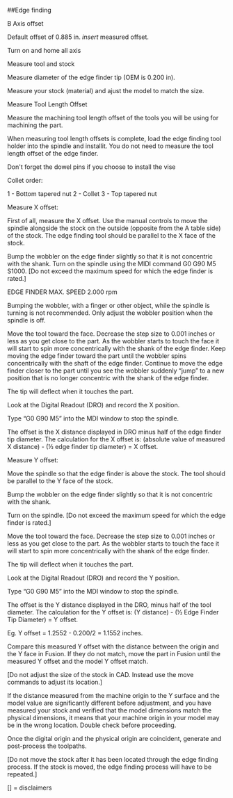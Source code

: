 ##Edge finding

B Axis offset 

Default offset of 0.885 in.
*insert* measured offset.

Turn on and home all axis

Measure tool and stock

Measure diameter of the edge finder tip (OEM is 0.200 in).

Measure your stock (material) and ajust the model to match the size.

Measure Tool Length Offset

Measure the machining tool length offset of the tools you will be using for machining the part.

When measuring tool length offsets is complete, load the edge finding tool holder into the spindle and installit. You do not need to measure the tool length offset of the edge finder.

Don't forget the dowel pins if you choose to install the vise

Collet order:

1 - Bottom tapered nut
2 - Collet
3 - Top tapered nut

Measure X offset:

First of all, measure the X offset. Use the manual controls to move the spindle alongside the stock on the outside (opposite from the A table side) of the stock. The edge finding tool should be parallel to the X face of the stock.

Bump the wobbler on the edge finder slightly so that it is not concentric with the shank. Turn on the spindle using the MIDI command G0 G90 M5 S1000. [Do not exceed the maximum speed for which the edge finder is rated.]

EDGE FINDER MAX. SPEED 2.000 rpm

Bumping the wobbler, with a finger or other object, while the spindle is turning is not recommended. 
Only adjust the wobbler position when the spindle is off.

Move the tool toward the face. Decrease the step size to 0.001 inches or less as you get close to the part. As the wobbler starts to touch the face it will start to spin more concentrically with the shank of the edge finder. Keep moving the edge finder toward the part until the wobbler spins concentrically with the shaft of the edge finder. Continue to move the edge finder closer to the part until you see the wobbler suddenly “jump” to a new position that is no longer concentric with the shank of the edge finder.

The tip will deflect when it touches the part.

Look at the Digital Readout (DRO) and record the X position.  

Type “G0 G90 M5” into the MDI window to stop the spindle.  

The offset is the X distance displayed in DRO minus half of the edge finder tip diameter. The calculation for the X offset is: (absolute value of measured X distance) - (½ edge finder tip diameter) = X offset.

Measure Y offset:

Move the spindle so that the edge finder is above the stock. The tool should be parallel to the Y face of the stock.

Bump the wobbler on the edge finder slightly so that it is not concentric with the shank. 

Turn on the spindle. [Do not exceed the maximum speed for which the edge finder is rated.]

Move the tool toward the face. Decrease the step size to 0.001 inches or less as you get close to the part. As the wobbler starts to touch the face it will start to spin more concentrically with the shank of the edge finder.

The tip will deflect when it touches the part.

Look at the Digital Readout (DRO) and record the Y position.

Type “G0 G90 M5” into the MDI window to stop the spindle.

The offset is the Y distance displayed in the DRO, minus half of the tool diameter. The calculation for the Y offset is: (Y distance) - (½ Edge Finder Tip Diameter) = Y offset.

Eg. Y offset = 1.2552  - 0.200/2 = 1.1552 inches.

Compare this measured Y offset with the distance between the origin and the Y face in Fusion. If they do not match, move the part in Fusion until the measured Y offset and the model Y offset match. 

[Do not adjust the size of the stock in CAD. Instead use the move commands to adjust its location.]

If the distance measured from the machine origin to the Y surface and the model value are significantly different before adjustment, and you have measured your stock and verified that the model dimensions match the physical dimensions, it means that your machine origin in your model may be in the wrong location. Double check before proceeding.

Once the digital origin and the physical origin are coincident, generate and post-process the toolpaths.

[Do not move the stock after it has been located through the edge finding process. If the stock is moved, the edge finding process will have to be repeated.]

[] = disclaimers
